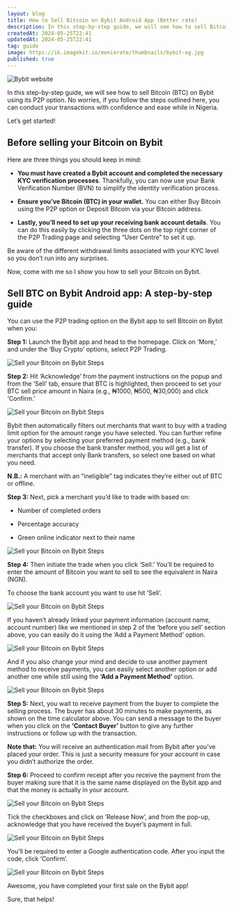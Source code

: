 ```yaml
---
layout: blog
title: How to Sell Bitcoin on Bybit Android App (Better rate)
description: In this step-by-step guide, we will see how to sell Bitcoin (BTC) on Bybit using its P2P option. No worries, if you follow the steps outlined here.
createdAt: 2024-05-25T22:41
updatedAt: 2024-05-25T22:41
tag: guide
image: https://ik.imagekit.io/monierate/thumbnails/bybit-og.jpg
published: true
---
```

![Bybit website](https://ik.imagekit.io/monierate/thumbnails/bybit-og.jpg)



In this step-by-step guide, we will see how to sell Bitcoin (BTC) on Bybit using its P2P option. No worries, if you follow the steps outlined here, you can conduct your transactions with confidence and ease while in Nigeria.

Let’s get started!

## Before selling your Bitcoin on Bybit

Here are three things you should keep in mind:

-   **You must have created a Bybit account and completed the necessary KYC verification processes**. Thankfully, you can now use your Bank Verification Number (BVN) to simplify the identity verification process.

-   **Ensure you’ve Bitcoin (BTC) in your wallet.** You can either Buy Bitcoin using the P2P option or Deposit Bitcoin via your Bitcoin address.

- **Lastly, you’ll need to set up your receiving bank account details**. You can do this easily by clicking the three dots on the top right corner of the P2P Trading page and selecting “User Centre” to set it up.

Be aware of the different withdrawal limits associated with your KYC level so you don’t run into any surprises.

Now, come with me so I show you how to sell your Bitcoin on Bybit.

## Sell BTC on Bybit Android app: A step-by-step guide



You can use the P2P trading option on the Bybit app to sell Bitcoin on Bybit when you:



**Step 1:** Launch the Bybit app and head to the homepage. Click on ‘More,’ and under the ‘Buy Crypto’ options, select P2P Trading.



![Sell your Bitcoin on Bybit Steps](https://ik.imagekit.io/monierate/Blog/Listicles/Sell-BTC-Bybit-home.jpg)



**Step 2:** Hit ‘Acknowledge’ from the payment instructions on the popup and from the ‘Sell’ tab, ensure that BTC is highlighted, then proceed to set your BTC sell price amount in Naira (e.g., ₦1000, ₦500, ₦30,000) and click ‘Confirm.’



![Sell your Bitcoin on Bybit Steps](https://ik.imagekit.io/monierate/Blog/Listicles/annotely_image%20(19).png)



Bybit then automatically filters out merchants that want to buy with a trading limit option for the amount range you have selected. You can further refine your options by selecting your preferred payment method (e.g., bank transfer). If you choose the bank transfer method, you will get a list of merchants that accept only Bank transfers, so select one based on what you need.

**N.B.:** A merchant with an “ineligible” tag indicates they’re either out of BTC or offline.

**Step 3:** Next, pick a merchant you’d like to trade with based on:



-   Number of completed orders

-   Percentage accuracy

-   Green online indicator next to their name



![Sell your Bitcoin on Bybit Steps](https://ik.imagekit.io/monierate/Blog/Listicles/annotely_image%20(21).png)

**Step 4:** Then initiate the trade when you click ‘Sell.’ You’ll be required to enter the amount of Bitcoin you want to sell to see the equivalent in Naira (NGN).

To choose the bank account you want to use hit ‘Sell’.

![Sell your Bitcoin on Bybit Steps](https://ik.imagekit.io/monierate/Blog/Listicles/annotely_image%20(20).png)



If you haven’t already linked your payment information (account name, account number) like we mentioned in step 2 of the ‘before you sell’ section above, you can easily do it using the ‘Add a Payment Method’ option.



![Sell your Bitcoin on Bybit Steps](https://ik.imagekit.io/monierate/Blog/Listicles/Sell-BTC-Bybit-new-payment-option.webp)

And if you also change your mind and decide to use another payment method to receive payments, you can easily select another option or add another one while still using the **‘Add a Payment Method’** option.



![Sell your Bitcoin on Bybit Steps](https://ik.imagekit.io/monierate/Blog/Listicles/Sell-BTC-Bybit-method-confirm.webp)

**Step 5:** Next, you wait to receive payment from the buyer to complete the selling process. The buyer has about 30 minutes to make payments, as shown on the time calculator above. You can send a message to the buyer when you click on the **‘Contact Buyer’** button to give any further instructions or follow up with the transaction.

**Note that:** You will receive an authentication mail from Bybit after you’ve placed your order. This is just a security measure for your account in case you didn’t authorize the order.

**Step 6:** Proceed to confirm receipt after you receive the payment from the buyer making sure that it is the same name displayed on the Bybit app and that the money is actually in your account.

![Sell your Bitcoin on Bybit Steps](https://ik.imagekit.io/monierate/Blog/Listicles/Sell-BTC-Bybit-buyer-confirmation.png)

Tick the checkboxes and click on ‘Release Now’, and from the pop-up, acknowledge that you have received the buyer’s payment in full.



![Sell your Bitcoin on Bybit Steps](https://ik.imagekit.io/monierate/Blog/Listicles/Sell-BTC-Bybit-release-popup.webp)

You’ll be required to enter a Google authentication code. After you input the code, click ‘Confirm’.

![Sell your Bitcoin on Bybit Steps](https://ik.imagekit.io/monierate/Blog/Listicles/Sell-BTC-Bybit-authentication.webp)

Awesome, you have completed your first sale on the Bybit app!

Sure, that helps!

